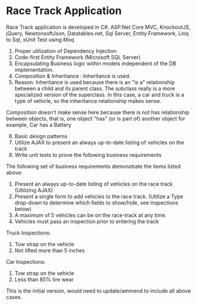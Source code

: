 # Race Track Application
Race Track application is developed in C#, ASP.Net Core MVC, KnockoutJS, jQuery, NewtonsoftJson, Datatables.net, Sql Server, Entity Framework, Linq to Sql, xUnit Test using Moq

1. Proper utilization of Dependency Injection
2. Code-first Entity Framework (Microsoft SQL Server)
3. Encapsulating Business logic within models independent of the DB
implementation.
4. Composition & Inheritance : Inheritance is used. 
5. Reason: Inheritance is used because there is an "is a" relationship between a child and its parent class.
The subclass really is a more specialized version of the superclass. 
In this case, a car and truck is a type of vehicle, so the inheritance relationship makes sense.

Composition doesn't make sense here because there is not has relationship between objects, that is, one object "has" (or is part of) another object for example, Car has a Battery

6. Basic design patterns
7. Utilize AJAX to present an always up-to-date listing of vehicles on the track
8. Write unit tests to prove the following business requirements

The following set of business requirements demonstrate the items
listed above:
1. Present an always up-to-date listing of vehicles on the race track (Utilizing AJAX)
2. Present a single form to add vehicles to the race track. (Utilize a Type drop-down
to determine which fields to show/hide, see inspections below)
3. A maximum of 5 vehicles can be on the race-track at any time.
4. Vehicles must pass an inspection prior to entering the track

Truck Inspections:
1. Tow strap on the vehicle
2. Not lifted more than 5 inches

Car Inspections:
1. Tow strap on the vehicle
2. Less than 85% tire wear

This is the initial version, would need to update/ammend to include all above cases.
